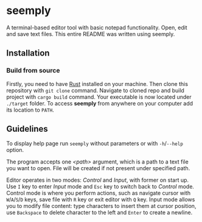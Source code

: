 # seemply

A terminal-based editor tool with basic notepad functionality.
Open, edit and save text files.
This entire README was written using seemply.

## Installation

### Build from source

Firstly, you need to have [Rust](https://www.rust-lang.org/tools/install) installed on your machine.
Then clone this repository with `git clone` command.
Navigate to cloned repo and build project with `cargo build` command.
Your executable is now located under `./target` folder.
To access **seemply** from anywhere on your computer add its location to `PATH`.

## Guidelines

To display help page run `seemply` without parameters or with `-h`/`--help` option.

The program accepts one _\<path\>_ argument, which is a path to a text file you want to open.
File will be created if not present under specified path.

Editor operates in two modes: _Control_ and _Input_, with former on start up.
Use `I` key to enter _Input_ mode and `Esc` key to switch back to _Control_ mode.
Control mode is where you perform actions, such as navigate cursor with `W`/`A`/`S`/`D` keys,
save file with `R` key or exit editor with `Q` key.
Input mode allows you to modify file content: type characters to insert them at cursor position,
use `Backspace` to delete character to the left and `Enter` to create a newline.
